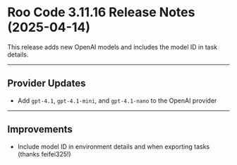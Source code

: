 # Roo Code 3.11.16 Release Notes (2025-04-14)

This release adds new OpenAI models and includes the model ID in task details.

---

## Provider Updates

*   Add `gpt-4.1`, `gpt-4.1-mini`, and `gpt-4.1-nano` to the OpenAI provider

---

## Improvements

*   Include model ID in environment details and when exporting tasks (thanks feifei325!)